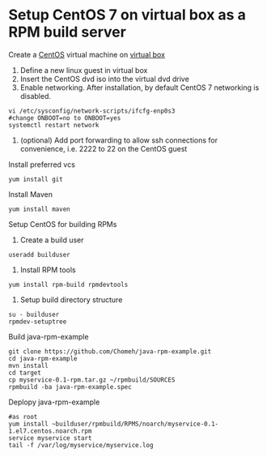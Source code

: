 # Setup CentOS 7 on virtual box as a RPM build server

Create a [CentOS](https://www.centos.org/) virtual machine on [virtual box](https://www.virtualbox.org/)

1. Define a new linux guest in virtual box
1. Insert the CentOS dvd iso into the virtual dvd drive
1. Enable networking. After installation, by default CentOS 7 networking is disabled.
```
vi /etc/sysconfig/network-scripts/ifcfg-enp0s3
#change ONBOOT=no to ONBOOT=yes
systemctl restart network
```
	
1. (optional) Add port forwarding to allow ssh connections for convenience, i.e. 2222 to 22 on the CentOS guest

Install preferred vcs

    yum install git

Install Maven

    yum install maven
	
Setup CentOS for building RPMs

1. Create a build user
```
useradd builduser
```
1. Install RPM tools
```
yum install rpm-build rpmdevtools
```	
1. Setup build directory structure
```
su - builduser
rpmdev-setuptree
```
	
Build java-rpm-example

    git clone https://github.com/Chomeh/java-rpm-example.git
	cd java-rpm-example
	mvn install
	cd target
	cp myservice-0.1-rpm.tar.gz ~/rpmbuild/SOURCES
	rpmbuild -ba java-rpm-example.spec
	
Deplopy java-rpm-example

	#as root
	yum install ~builduser/rpmbuild/RPMS/noarch/myservice-0.1-1.el7.centos.noarch.rpm
	service myservice start
	tail -f /var/log/myservice/myservice.log
	


	 
